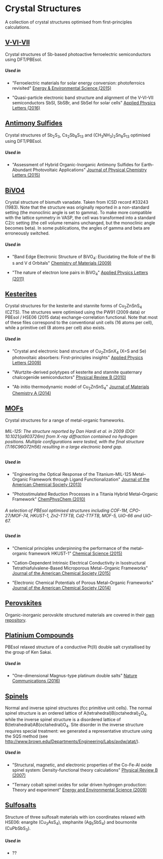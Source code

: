 # Crystal Structures

A collection of crystal structures optimised from first-principles calculations.

[V-VI-VII](V-VI-VII)
------
Crystal structures of Sb-based photoactive ferroelectric semiconductors using DFT/PBEsol.

##### Used in

- "Ferroelectric materials for solar energy conversion: photoferroics revisited" [Energy & Environmental Science (2015)](http://pubs.rsc.org/en/Content/ArticleLanding/2015/EE/C4EE03523B#!divAbstract)

- "Quasi-particle electronic band structure and alignment of the V-VI-VII semiconductors SbSI, SbSBr, and SbSeI for solar cells" [Applied Physics Letters (2016)](http://dx.doi.org/10.1063/1.4943973)


[Antimony Sulfides](XSbS)
------
Crystal structures of Sb<sub>2</sub>S<sub>3</sub>, Cs<sub>2</sub>Sb<sub>8</sub>S<sub>13</sub> and (CH<sub>3</sub>NH<sub>3</sub>)<sub>2</sub>Sn<sub>8</sub>S<sub>13</sub> optimised using DFT/PBEsol.

##### Used in

- "Assessment of Hybrid Organic-Inorganic Antimony Sulfides for Earth-Abundant Photovoltaic Applications" [Journal of Physical Chemistry Letters (2015)](http://pubs.acs.org/doi/abs/10.1021/acs.jpclett.5b02555)


[BiVO4](BiVO4)
------
Crystal structure of bismuth vanadate. Taken from ICSD record #33243 (1983). Note that the structure was originally reported in a non-standard setting (the monoclinic angle is set to gamma). To make more compatible with the lattice symmetry in VASP, the cell was transformed into a standard C2/c setting (the cell volume remains unchanged, but the monoclinic angle becomes beta). In some publications, the angles of gamma and beta are erroneously switched. 

##### Used in

- "Band Edge Electronic Structure of BiVO<sub>4</sub>: Elucidating the Role of the Bi s and V d Orbitals" [Chemistry of Materials (2009)](http://pubs.acs.org/doi/abs/10.1021/cm802894z) 

- "The nature of electron lone pairs in BiVO<sub>4</sub>" [Applied Physics Letters (2011)](http://scitation.aip.org/content/aip/journal/apl/98/21/10.1063/1.3593012)


[Kesterites](Kesterites)
------
Crystal structures for the kesterite and stannite forms of Cu<sub>2</sub>ZnSnS<sub>4</sub> (CZTS). The structures were optimised using the PW91 (2009 data) or PBEsol / HSE06 (2015 data) exchange-correlation functional. Note that most of these files correspond to the conventional unit cells (16 atoms per cell), while a primitive cell (8 atoms per cell) also exists. 

##### Used in

- "Crystal and electronic band structure of Cu<sub>2</sub>ZnSnX<sub>4</sub> (X=S and Se) photovoltaic absorbers: First-principles insights" [Applied Physics Letters (2009)](http://scitation.aip.org/content/aip/journal/apl/94/4/10.1063/1.3074499)

- "Wurtzite-derived polytypes of kesterite and stannite quaternary chalcogenide semiconductors" [Physical Review B (2010)](http://journals.aps.org/prb/abstract/10.1103/PhysRevB.82.195203)

- "Ab initio thermodynamic model of Cu<sub>2</sub>ZnSnS<sub>4</sub>" [Journal of Materials Chemistry A (2014)](http://pubs.rsc.org/en/Content/ArticleLanding/2014/TA/c4ta00892h#!divAbstract)


[MOFs](MOFs)
------
Crystal structures for a range of metal-organic frameworks. 

###### MIL-125: The structure reported by Dan Hardi et al. in 2009 (DOI: 10.1021/ja903726m) from X-ray diffraction contained no hydrogen positions. Multiple configurations were tested, with the final structure (Ti16C96O72H56) resulting in a large electronic band gap.

##### Used in

- "Engineering the Optical Response of the Titanium-MIL-125 Metal–Organic Framework through Ligand Functionalization" [Journal of the American Chemical Society (2013)](http://pubs.acs.org/doi/abs/10.1021/ja405350u) 

- "Photostimulated Reduction Processes in a Titania Hybrid Metal–Organic Framework" [ChemPhysChem (2010)](http://onlinelibrary.wiley.com/doi/10.1002/cphc.201000306/abstract)

###### A selection of PBEsol optimised structures including COF-1M, CPO-27/MOF-74, HKUST-1, Zn2-TTFTB, Cd2-TTFTB, MOF-5, UiO-66 and UiO-67. 

##### Used in

- "Chemical principles underpinning the performance of the metal–organic framework HKUST-1" [Chemical Science (2015)](http://pubs.rsc.org/en/Content/ArticleLanding/2015/SC/C5SC01489A#!divAbstract) 

- "Cation-Dependent Intrinsic Electrical Conductivity in Isostructural Tetrathiafulvalene-Based Microporous Metal−Organic Frameworks" [Journal of the American Chemical Society (2015)](http://pubs.acs.org/doi/abs/10.1021/ja512437u)

- "Electronic Chemical Potentials of Porous Metal–Organic Frameworks" [Journal of the American Chemical Society (2014)](http://pubs.acs.org/doi/full/10.1021/ja4110073)

[Perovskites](https://github.com/WMD-Group/Hybrid-perovskites)
------
Organic-inorganic perovskite structured materials are covered in their [own repository](https://github.com/WMD-Group/Hybrid-perovskites).


[Platinium Compounds](Platinum)
------
PBEsol relaxed structure of a conductive Pt(II) double salt crystallised by the group of Ken Sakai. 

##### Used in

- "One-dimensional Magnus-type platinum double salts" [Nature Communications (2016)](https://www.nature.com/articles/ncomms11950)


[Spinels](Spinels)
------
Normal and inverse spinel structures (fcc primitive unit cells). 
The normal spinel structure is an ordered lattice of A(tetrahedral)B(octahedral)<sub>2</sub>O<sub>4</sub>, while the inverse spinel structure is a disordered lattice of B(tetrahedral)AB(octahedral)O<sub>4</sub>. 
Site disorder in the inverse structure requires special treatment: we generated a representative structure using the SQS method (see http://www.brown.edu/Departments/Engineering/Labs/avdw/atat/).

##### Used in

- "Structural, magnetic, and electronic properties of the Co-Fe-Al oxide spinel system: Density-functional theory calculations" [Physical Review B (2007)](http://journals.aps.org/prb/abstract/10.1103/PhysRevB.76.165119)

- "Ternary cobalt spinel oxides for solar driven hydrogen production: Theory and experiment" [Energy and Environmental Science (2009)](http://pubs.rsc.org/en/Content/ArticleLanding/2009/EE/B822903A#!divAbstract)


[Sulfosalts](Sulfosalts)
------
Structure of three sulfosalt materials with ion coordinates relaxed with HSE06: enargite (Cu<sub>3</sub>AsS<sub>4</sub>), stephanite (Ag<sub>5</sub>SbS<sub>4</sub>) and bournonite (CuPbSbS<sub>3</sub>).

##### Used in

- ??
